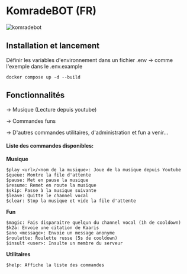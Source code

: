 # KomradeBOT (FR)

![komradebot](https://github.com/Milan144/KomradeBOT/assets/75842903/8afbfd18-83e7-4522-b528-19e75d980eca)

## Installation et lancement

Définir les variables d'environnement dans un fichier .env -> comme l'exemple dans le .env.example

```docker compose up -d --build```

## Fonctionnalités

-> Musique (Lecture depuis youtube)

-> Commandes funs

-> D'autres commandes utilitaires, d'administration et fun a venir...

#### Liste des commandes disponibles:

**Musique**
```
$play <url>/<nom de la musique>: Joue de la musique depuis Youtube
$queue: Montre la file d'attente
$pause: Met en pause la musique
$resume: Remet en route la musique
$skip: Passe à la musique suivante
$leave: Quitte le channel vocal
$clear: Stop la musique et vide la file d'attente
```
**Fun**
```
$magic: Fais disparaitre quelqun du channel vocal (1h de cooldown)
$k2a: Envoie une citation de Kaaris
$ano <message>: Envoie un message anonyme
$roulette: Roulette russe (5s de cooldown)
$insult <user>: Insulte un membre du serveur
```
**Utilitaires**
```
$help: Affiche la liste des commandes
```

